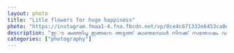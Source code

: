 ```yaml
---		
layout: photo
title: "Litle flowers for huge happiness"
photo: "https://instagram.fmaa1-4.fna.fbcdn.net/vp/8ce4c671332e6453ca0e2587fde08d5c/5E593D6A/t51.2885-15/sh0.08/e35/c0.135.1080.1080a/s640x640/70303053_138615900789650_2987778483653694720_n.jpg?_nc_ht=instagram.fmaa1-4.fna.fbcdn.net&_nc_cat=102"
description: "ഇൗ കുഞ്ഞിപൂ ഇങ്ങനെ അടുത്ത് കാണുമ്പോൾ നിനക്ക് സന്തോഷം വരുന്നുണ്ടേൽ... വേറെ എന്നാ വേണം... ഇതിന്റെ ഒരു തോട്ടം ഇടക്കൊക്കെ പോയി കാണണം... പത്ത് പൈസ ചിലവില്ലന്നേ. 🥰🌻"
categories: ["photography"]
---
```

